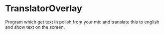 # TranslatorOverlay
Program which get text in polish from your mic and translate this to english and show text on the screen.
